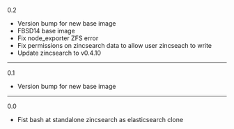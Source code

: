 0.2

* Version bump for new base image
* FBSD14 base image
* Fix node_exporter ZFS error
* Fix permissions on zincsearch data to allow user zincseach to write
* Update zincsearch to v0.4.10

---

0.1

* Version bump for new base image

---

0.0

* Fist bash at standalone zincsearch as elasticsearch clone
